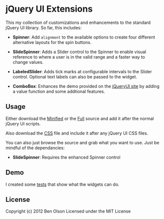 jQuery UI Extensions
====================

This my collection of customizations and enhancements to the standard jQuery UI library.  So far, this
includes:

- **Spinner**: Add ```alignment``` to the available options to create four different alternative 
   layouts for the spin buttons.
   
- **SlideSpinner**: Adds a Slider control to the Spinner to enable visual reference to where
   a user is in the valid range and a faster way to change values.
   
- **LabeledSlider**: Adds tick marks at configurable intervals to the Slider control.  Optional text labels
   can also be passed to the widget.

- **ComboBox**: Enhances the demo provided on the [jQueryUI site](http://jqueryui.com/autocomplete/#combobox) 
   by adding a value function and some addtional features.

## Usage

Either download the
[Minified](https://raw.github.com/bseth99/jquery-ui-extensions/master/bseth99-jquery-ui.min.js) or the 
[Full](https://raw.github.com/bseth99/jquery-ui-extensions/master/bseth99-jquery-ui.js) source and add it
after the normal jQuery UI scripts.

Also download the [CSS](https://raw.github.com/bseth99/jquery-ui-extensions/master/bseth99-jquery-ui.css)
file and include it after any jQuery UI CSS files.

You can also just browse the source and grab what you want to use.  Just be mindful of the dependancies:

- **SlideSpinner**: Requires the enhanced Spinner control

## Demo

I created some [tests](http://bseth99.github.com/jquery-ui-extensions/tests/visual/index.html) that
show what the widgets can do.  


## License

Copyright (c) 2012 Ben Olson
Licensed under the MIT License
